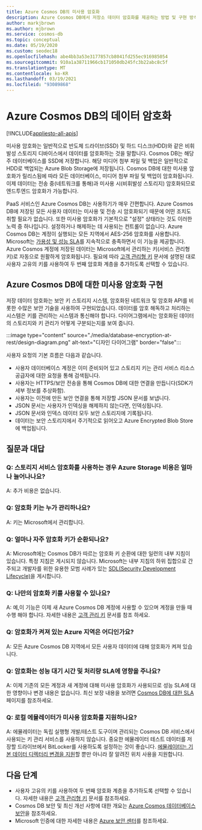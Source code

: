 ```yaml
---
title: Azure Cosmos DB의 미사용 암호화
description: Azure Cosmos DB에서 저장소 데이터 암호화를 제공하는 방법 및 구현 방식을 알아봅니다.
author: markjbrown
ms.author: mjbrown
ms.service: cosmos-db
ms.topic: conceptual
ms.date: 05/19/2020
ms.custom: seodec18
ms.openlocfilehash: abe4bb3a53e3177857cb8041fd255ec916985054
ms.sourcegitcommit: 910a1a38711966cb171050db245fc3b22abc8c5f
ms.translationtype: MT
ms.contentlocale: ko-KR
ms.lasthandoff: 03/19/2021
ms.locfileid: "93089868"
---
```

# <a name="data-encryption-in-azure-cosmos-db"></a>Azure Cosmos DB의 데이터 암호화 
[!INCLUDE[appliesto-all-apis](includes/appliesto-all-apis.md)]

미사용 암호화는 일반적으로 반도체 드라이브(SSD) 및 하드 디스크(HDD)와 같은 비휘발성 스토리지 디바이스에서 데이터를 암호화하는 것을 말합니다. Cosmos DB는 해당 주 데이터베이스를 SSD에 저장합니다. 해당 미디어 첨부 파일 및 백업은 일반적으로 HDD로 백업되는 Azure Blob Storage에 저장됩니다. Cosmos DB에 대한 미사용 암호화가 릴리스됨에 따라 모든 데이터베이스, 미디어 첨부 파일 및 백업이 암호화됩니다. 이제 데이터는 전송 중(네트워크를 통해)과 미사용 시(비휘발성 스토리지) 암호화되므로 엔드투엔드 암호화가 가능합니다.

PaaS 서비스인 Azure Cosmos DB는 사용하기가 매우 간편합니다. Azure Cosmos DB에 저장된 모든 사용자 데이터는 미사용 및 전송 시 암호화되기 때문에 어떤 조치도 취할 필요가 없습니다. 또한 미사용 암호화가 기본적으로 "설정" 상태라는 것도 이러한 노력 중 하나입니다. 설정하거나 해제하는 데 사용되는 컨트롤이 없습니다. Azure Cosmos DB는 계정이 실행되는 모든 지역에서 AES-256 암호화를 사용합니다. Microsoft는 [가용성 및 성능 SLA](https://azure.microsoft.com/support/legal/sla/cosmos-db)를 지속적으로 충족하면서 이 기능을 제공합니다. Azure Cosmos 계정에 저장된 데이터는 Microsoft에서 관리하는 키(서비스 관리형 키)로 자동으로 원활하게 암호화됩니다. 필요에 따라 [고객 관리형 키](how-to-setup-cmk.md) 문서에 설명된 대로 사용자 고유의 키를 사용하여 두 번째 암호화 계층을 추가하도록 선택할 수 있습니다.

## <a name="implementation-of-encryption-at-rest-for-azure-cosmos-db"></a>Azure Cosmos DB에 대한 미사용 암호화 구현

저장 데이터 암호화는 보안 키 스토리지 시스템, 암호화된 네트워크 및 암호화 API를 비롯한 수많은 보안 기술을 사용하여 구현되었습니다. 데이터를 암호 해독하고 처리하는 시스템은 키를 관리하는 시스템과 통신해야 합니다. 다이어그램에서는 암호화된 데이터의 스토리지와 키 관리가 어떻게 구분되는지를 보여 줍니다. 

:::image type="content" source="./media/database-encryption-at-rest/design-diagram.png" alt-text="디자인 다이어그램" border="false":::

사용자 요청의 기본 흐름은 다음과 같습니다.
- 사용자 데이터베이스 계정은 이미 준비되어 있고 스토리지 키는 관리 서비스 리소스 공급자에 대한 요청을 통해 검색됩니다.
- 사용자는 HTTPS/보안 전송을 통해 Cosmos DB에 대한 연결을 만듭니다(SDK가 세부 정보를 추상화함).
- 사용자는 이전에 만든 보안 연결을 통해 저장할 JSON 문서를 보냅니다.
- JSON 문서는 사용자가 인덱싱을 해제하지 않는다면, 인덱싱됩니다.
- JSON 문서와 인덱스 데이터 모두 보안 스토리지에 기록됩니다.
- 데이터는 보안 스토리지에서 주기적으로 읽어오고 Azure Encrypted Blob Store에 백업됩니다.

## <a name="frequently-asked-questions"></a>질문과 대답

### <a name="q-how-much-more-does-azure-storage-cost-if-storage-service-encryption-is-enabled"></a>Q: 스토리지 서비스 암호화를 사용하는 경우 Azure Storage 비용은 얼마나 늘어나나요?
A: 추가 비용은 없습니다.

### <a name="q-who-manages-the-encryption-keys"></a>Q: 암호화 키는 누가 관리하나요?
A: 키는 Microsoft에서 관리합니다.

### <a name="q-how-often-are-encryption-keys-rotated"></a>Q: 얼마나 자주 암호화 키가 순환되나요?
A: Microsoft에는 Cosmos DB가 따르는 암호화 키 순환에 대한 일련의 내부 지침이 있습니다. 특정 지침은 게시되지 않습니다. Microsoft는 내부 지침의 하위 집합으로 간주되고 개발자를 위한 유용한 모범 사례가 있는 [SDL(Security Development Lifecycle)](https://www.microsoft.com/sdl/default.aspx)을 게시합니다.

### <a name="q-can-i-use-my-own-encryption-keys"></a>Q: 나만의 암호화 키를 사용할 수 있나요?
A: 예,이 기능은 이제 새 Azure Cosmos DB 계정에 사용할 수 있으며 계정을 만들 때 수행 해야 합니다. 자세한 내용은 [고객 관리 키](./how-to-setup-cmk.md) 문서를 참조 하세요.

### <a name="q-what-regions-have-encryption-turned-on"></a>Q: 암호화가 켜져 있는 Azure 지역은 어디인가요?
A: 모든 Azure Cosmos DB 지역에서 모든 사용자 데이터에 대해 암호화가 켜져 있습니다.

### <a name="q-does-encryption-affect-the-performance-latency-and-throughput-slas"></a>Q: 암호화는 성능 대기 시간 및 처리량 SLA에 영향을 주나요?
A: 이제 기존의 모든 계정과 새 계정에 대해 미사용 암호화가 사용되므로 성능 SLA에 대한 영향이나 변경 내용은 없습니다. 최신 보장 내용을 보려면 [Cosmos DB에 대한 SLA](https://azure.microsoft.com/support/legal/sla/cosmos-db) 페이지를 참조하세요.

### <a name="q-does-the-local-emulator-support-encryption-at-rest"></a>Q: 로컬 에뮬레이터가 미사용 암호화를 지원하나요?
A: 에뮬레이터는 독립 실행형 개발/테스트 도구이며 관리되는 Cosmos DB 서비스에서 사용되는 키 관리 서비스를 사용하지 않습니다. 중요한 에뮬레이터 테스트 데이터를 저장할 드라이브에서 BitLocker를 사용하도록 설정하는 것이 좋습니다. [에뮬레이터는 기본 데이터 디렉터리 변경을 지원](local-emulator.md)할 뿐만 아니라 잘 알려진 위치 사용을 지원합니다.

## <a name="next-steps"></a>다음 단계

* 사용자 고유의 키를 사용하여 두 번째 암호화 계층을 추가하도록 선택할 수 있습니다. 자세한 내용은 [고객 관리형 키](how-to-setup-cmk.md) 문서를 참조하세요.
* Cosmos DB 보안 및 최신 개선 사항에 대한 개요는 [Azure Cosmos 데이터베이스 보안](database-security.md)을 참조하세요.
* Microsoft 인증에 대한 자세한 내용은 [Azure 보안 센터](https://azure.microsoft.com/support/trust-center/)를 참조하세요.